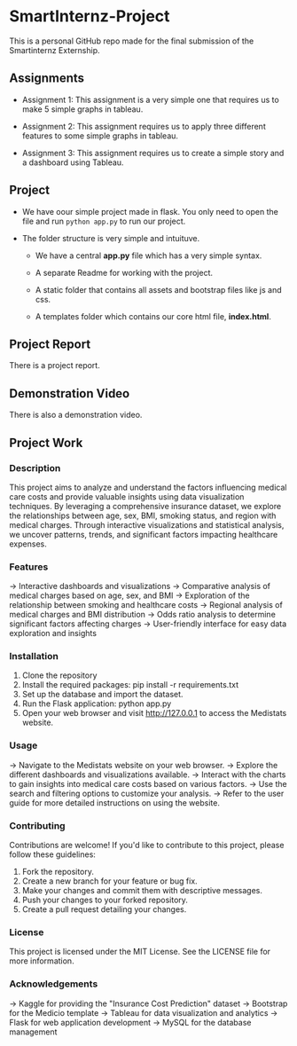 # SmartInternz-Project

This is a personal GitHub repo made for the final submission of the Smartinternz Externship.

## Assignments

- Assignment 1: This assignment is a very simple one that requires us to make 5 simple graphs in tableau.

- Assignment 2: This assignment requires us to apply three different features to some simple graphs in tableau.

- Assignment 3: This assignment requires us to create a simple story and a dashboard using Tableau.

## Project

- We have oour simple project made in flask. You only need to open the file and run `python app.py` to run our project.

- The folder structure is very simple and intuituve.

    - We have a central **app.py** file which has a very simple syntax.

    - A separate Readme for working with the project.

    - A static folder that contains all assets and bootstrap files like js and css.

    - A templates folder which contains our core html file, **index.html**.

## Project Report

There is a project report.

## Demonstration Video 

There is also a demonstration video.

## Project Work

### Description

This project aims to analyze and understand the factors influencing medical care costs and provide valuable insights using data visualization techniques. By leveraging a comprehensive insurance dataset, we explore the relationships between age, sex, BMI, smoking status, and region with medical charges. Through interactive visualizations and statistical analysis, we uncover patterns, trends, and significant factors impacting healthcare expenses.

### Features

-> Interactive dashboards and visualizations
-> Comparative analysis of medical charges based on age, sex, and BMI
-> Exploration of the relationship between smoking and healthcare costs
-> Regional analysis of medical charges and BMI distribution
-> Odds ratio analysis to determine significant factors affecting charges
-> User-friendly interface for easy data exploration and insights

### Installation

1. Clone the repository
2. Install the required packages: pip install -r requirements.txt
3. Set up the database and import the dataset.
4. Run the Flask application: python app.py
5. Open your web browser and visit http://127.0.0.1 to access the Medistats website.

### Usage

-> Navigate to the Medistats website on your web browser.
-> Explore the different dashboards and visualizations available.
-> Interact with the charts to gain insights into medical care costs based on various factors.
-> Use the search and filtering options to customize your analysis.
-> Refer to the user guide for more detailed instructions on using the website.

### Contributing

Contributions are welcome! If you'd like to contribute to this project, please follow these guidelines:

1. Fork the repository.
2. Create a new branch for your feature or bug fix.
3. Make your changes and commit them with descriptive messages.
4. Push your changes to your forked repository.
5. Create a pull request detailing your changes.

### License

This project is licensed under the MIT License. See the LICENSE file for more information.

### Acknowledgements

-> Kaggle for providing the "Insurance Cost Prediction" dataset
-> Bootstrap for the Medicio template
-> Tableau for data visualization and analytics
-> Flask for web application development
-> MySQL for the database management